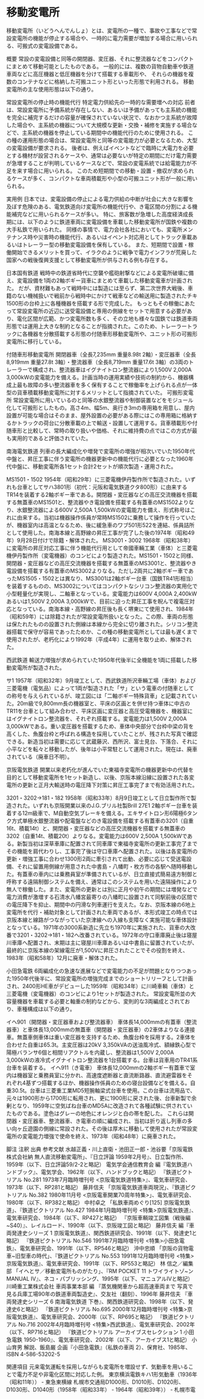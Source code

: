 # 移動変電所

移動変電所（いどうへんでんしょ）とは、変電所の一種で、事故や工事などで常設変電所の機能が停止する場合や、一時的に電力需要が増加する場合に用いられる、可搬式の変電設備である。

概要
常設の変電設備と同等の開閉器、変圧器、それに整流器などをコンパクトにまとめて移動可能としたものである。
一般的には、複数の貨物自動車や鉄道車両などに高圧機器と低圧機器を分けて搭載する車載形や、
それらの機器を複数のコンテナなどに格納した可搬ユニット形といった形態で利用される。
移動変電所の主な使用形態は以下の通り。

常設変電所の停止時の機能代行
特定電力供給先の一時的な需要増への対応
前者は、常設変電所に予備系統が存在しない、あるいは予備があっても主系統の機能を完全に補完するだけの容量が確保されていない状況で、なおかつ主系統が故障した場合や、主系統の機器について大規模な更新・交換・補修を実施する場合などで、主系統の機器を停止している期間中の機能代行のために使用される。
この種の運用形態の場合は、常設変電所と同等の変電能力が必要となるため、大型の変電設備が要求される。
後者は、例えばイベントなどで臨時に大電力を必要とする機材が設営されるケースや、通常は必要ないが特定の期間にだけ電力需要が急増することが判明しているケースなどで、常設の変電系統では給電能力が不足を来す場合に用いられる。
このため短期間での移動・設置・撤収が求められるケースが多く、コンパクトな車両積載形や小型の可搬ユニット形が一般に用いられる。

実用例
日本では、変電設備の停止による電力供給の中断が社会に大きな影響を及ぼす危険のある、電気鉄道向け変電所の機能代行や、き電区間の分割による機能補完などに用いられるケースが多い。
特に、旅客数が急増した高度経済成長期には、以下のように鉄道車両に変電設備を車載した移動変電所が国鉄や複数の大手私鉄で用いられた。
同様の事情で、電力会社各社においても、変電所メンテナンス時や災害時の機能代行、あるいはイベント対応用としてトラック車載あるいはトレーラー型の移動変電設備を保有している。
また、短期間で設置・稼働開始できるメリットを買って、イラクのように戦争で電力インフラが荒廃した国家への戦後復興支援として移動変電所が供与される例も存在する。

日本国有鉄道
戦時中の鉄道省時代に空襲や艦砲射撃などによる変電所破壊に備え、変電設備を1両の2軸ボギー貨車にまとめて車載した移動変電車が計画された。
だが、資材難もあって戦時中には製造には至らず、第二次世界大戦後、車籍のない機械扱いで戦前から戦時中にかけて戦車などの輸送用に製造されたチキ1500形の台枠上に各種機器を搭載する形で完成した。
もっともその稼働にあたって常設変電所の近辺に送受電設備と専用の側線をセットで用意する必要があり、電化区間が広範、かつ変電所数も多く、その立地も様々な国鉄では鉄道車両形態では運用上大きな制約となることが指摘された。このため、トレーラートラックに各機器を分散搭載する形態の付随車形移動変電所や、ユニット形の可搬形変電所に移行している。

付随車形移動変電所
開閉器車（全長7,235mm 重量8.98t 2軸）・変圧器車（全長8,919mm 重量27.8t 3軸）・整流器車（全長8,719mm 重量17.6t 3軸）の3両のトレーラーで構成され、整流器車はイグナイトロン整流器により1,500V 2,000A 3,000kWの変電能力を備える。計画当時の運用実績や技術の制約から、機器構成上最も故障の多い整流器車を多く保有することで稼働率を上げられる点が一体型の貨車積載移動変電所に対するメリットとして指摘されていた。
可搬形変電所
常設変電所に用いているのと同等の水銀整流器や制御装置などをモジュール化して可搬形としたもの。高さ4m、幅5m、奥行き3mの専用箱を用意し、屋内設置が可能な場合はそのまま、屋外設置の必要がある際にはこの専用箱に格納するかトラックの荷台に分散車載の上で輸送・設置して運用する。貨車積載形や付随車形と比較して、常時の取り扱いや価格、それに維持費の点ではこの方式が最も実用的であると評価されていた。

南海電気鉄道
列車の長大編成化や増発で変電所の増強が相次いでいた1950年代中盤と、昇圧工事に伴う変電所の機器更新中の機能代行に必要となった1960年代中盤に、移動変電所各1セット合計2セットが順次製造・運用された。

MS1501・1502
1954年（昭和29年）に三菱電機伊丹製作所で製造された。いずれも台車としてサハ3801形（初代：元阪和電気鉄道クタ800形）に由来するTR14を装着する2軸ボギー車である。開閉器・変圧器などの高圧交流機器を搭載する無蓋車のMS1501と、整流器やき電設備を搭載する有蓋車のMS1502よりなり、水銀整流器による600V 2,500A 1,500kWの変電能力を備え、形式称号はこれに由来する。当初は機器操作係員が常時MS1502に乗務して操作を行っていたが、機器室内は高温となるため、後に緩急車のワブ501形522を連結、係員詰所として使用した。南海本線と高野線の昇圧工事が完了した後の1974年（昭和49年）9月28日付けで除籍・解体された。
MS3001・3002
1968年（昭和38年）に変電所の昇圧対応工事に伴う機能代行用として帝國車輛工業（車体）と三菱電機伊丹製作所（変電機器）のコンビにより製造された。MS1501・1502と同様、開閉器・変圧器などの高圧交流機器を搭載する無蓋車のMS3001と、整流器やき電設備を搭載する有蓋車のMS3002よりなる。ただし2両共に2軸ボギー車であったMS1505・1502とは異なり、MS3001は2軸ボギー台車（国鉄TR41形相当）を装着するものの、MS3002についてはコンパクトなシリコン整流器の実用化で小型軽量化が実現し、二軸車となっている。変電能力は600V 4,000A 2,400kWあるいは1,500V 2,000A 3,000kWで、目前に迫った昇圧工事を睨んで複電圧対応となっている。南海本線・高野線の昇圧後も長く堺東にて使用され、1984年（昭和59年）には除籍されたが常設変電所扱いとなった。この際、車両の形態は保たれたものの設置された側線は本線から完全に切り離された。シリコン整流器搭載で保守が容易であったためか、この種の移動変電所としては最も遅くまで使用されたが、老朽化により1992年（平成4年）に運用を取り止め、解体された。

西武鉄道
輸送力増強が求められていた1950年代後半に全機能を1両に搭載した移動変電所が製造された。

サ1
1957年（昭和32年）9月竣工として、西武鉄道所沢車輛工場（車体）および三菱電機（電気品）によって1両が製造された「サ」という電車の付随車としての称号を与えられているが、竣工図には「二軸ボギー特殊貨車」と記載されていた。20m級で9,800mm長の機器室と、平床の区画とを併せ持つ車体に中古のTR11を台車として組み合わせ、平床区画に変圧器と高圧受電機器を、機器室にはイグナイトロン整流器を、それぞれ搭載する。変電能力は1,500V 2,000A 3,000kWである。重い変圧器を搭載するため、車体中央部分で台枠中梁の背を高くした、魚腹台枠と呼ばれる構造を採用していたことが、残された写真で確認できる。新造当初は需要に応じて武蔵藤沢、西所沢、富士見台、下落合、それに小平などを転々と移動したが、後年は小平常駐として運用された。現在は、廃車されている（廃車日不明）。

京阪電気鉄道
開業以来老朽化が進んでいた東福寺変電所の機器更新中の代替を目的として移動変電所を1セット新造し、以後、京阪本線沿線に設置された各変電所の更新と正月大輸送時の電圧降下対策に昇圧工事完了まで有効活用された。

3201・3202→181・182
1958年（昭和33年）8月9日竣工として日立製作所で製造された。いずれも京阪開業以来のJ.G.ブリル社製Brill 27E1 2軸ボギー台車を装着する12m級車で、M自動空気ブレーキを備える。エキサイトロン形6陽極6タンク方式単極水銀整流器や配電盤などのき電設備を搭載する有蓋車の3201（自重16t、積載14t）と、開閉器・変圧器などの高圧交流機器を搭載する無蓋車の3202（自重14t、積載20t）よりなる。変電能力は600V 2,500A 1,500kWである。新製当初は深草車庫に配置されて同車庫で東福寺変電所の更新工事完了までその機能を肩代わりし、工事完了後は守口車庫へ配置された。以後は各変電所の更新・増強工事に合わせ1300形2両に牽引されて出動、必要に応じて受送電設備、それに留置用側線が用意された中書島・八幡町・枚方市の各駅へ随時移動した。有蓋車の車内には乗務員室が準備されているが、日立直接式簡易遠方制御と呼称する遠隔制御システムを備え、通常はこのシステムを用いた遠隔操作により無人で稼働した。また、変電所の更新とは別に正月や初午の期間には増発などで電力消費が激増する石清水八幡宮最寄りの八幡町に設置されて同駅前後の区間での電圧降下を抑止、期間中の円滑な列車運行を支えた。なお、京阪本線の6地上変電所を代行・補助対象として計画された車両であるが、本形式竣工の時点では京阪本線と線路がつながっていた京津線への入線も支障なく実施可能な車体設計となっている。1971年の3000系新造に先立ち1970年に実施された、貨車の大改番で3201・3202→181・182へ改番されている。1972年の守口車庫廃止後は寝屋川車庫へ配置され、末期は主に寝屋川車庫あるいは中書島に留置されていたが、最終的に京阪本線の架線電圧が1,500Vに昇圧されたことでその役割を終え、1983年（昭和58年）12月に廃車・解体された。

小田急電鉄
6両編成化の急速な進展などで変電能力の不足が問題となりつつあった1950年代後半に、常設変電所の増強完成までのショートリリーフとして計画され、2400形HE車がデビューした1959年（昭和34年）に川崎車輌（車体）と三菱電機（変電機器）のコンビにより1セットが製造された。
常設変電所並の大容量機器を車載する必要と軸重の制約などから、変則的な3両編成とされており、車種構成は以下の通り。

イヘ901（開閉器・変圧器車および整流器車）
車体長14,000mmの有蓋車（整流器車）と車体長13,000mmの無蓋車（開閉器・変圧器車）の2車体よりなる連接車。無蓋車側車体は重い変圧器を支持するため、魚腹台枠を採用する。2車体を合わせた自重は65.3t。主変圧器は20kV 3,350kVAの送油風冷式、額縁鉄心型で陽極バランサ6個と相間リアクトルを内蔵し、整流器は1,500V 2,000A 3,000kWの液冷式イグナイトロン整流器を1台搭載する。台車は貨車用のTR41系台車を装着する。
イヘ911（き電車）
車体長12,000mmの2軸ボギー有蓋車で室内は機器室と乗務員室に分かれ、高速度遮断器と直流断路器、直流避雷器をそれぞれ4基ずつ搭載するほか、機器操作係員のための寝台設備などを備える。自重30.5t。台車は三菱重工業MD5短腕軸梁式台車を使用。この台車は流用品で、元々は1900形から1700形に転用され、更に1900形に戻された後、台車新製で余剰となり、1959年に空気ばね台車のMD5Aに改造されて各種試験に供されていたものである。塗色はグレーの地色にオレンジと白の帯を配した。
これらは開閉器・変圧器車、整流器車、き電車の順に編成され、当初は折り返し列車の多い向ヶ丘遊園の側線に常設された。その後は厚木に移動して使用されたが常設変電所の変電能力増強で使命を終え、1973年（昭和48年）に廃車された。

脚注
注釈
出典
参考文献
水越正義・川上直衛・池田正一郎・池谷要「京阪電鉄株式会社納 無人直流移動変電所」、『日立評論 1959年2月号』、日立製作所、1959年（以下、日立評論59/2-2と略記）
電気学会通信教育会 編『電気鉄道ハンドブック』、電気学会、1962年（以下、ハンドブックと略記）
『鉄道ピクトリアル No.281 1973年7月臨時増刊号 <京阪電気鉄道特集>』、電気車研究会、1973年（以下、RP281と略記）
藤井信夫 「京阪電気鉄道車両現況」、『鉄道ピクトリアル No.382 1980年11月号 <京阪電車開業70周年特集>」、電気車研究会、1980年（以下、RP382と略記）
中村卓之 「私鉄車両めぐり[125] 京阪電気鉄道」、『鉄道ピクトリアル No.427 1984年1月臨時増刊号 <特集>京阪電気鉄道』、電気車研究会、1984年（以下、RP427と略記）
『京阪車輌竣工図集（戦後編~S40）』、レイルロード、1990年（以下、京阪竣工図と略記）
藤井信夫 編『車両発達史シリーズ 1 京阪電気鉄道』、関西鉄道研究会、1991年（以下、発達史1と略記）
『鉄道ピクトリアル No.546 1991年7月臨時増刊号 <特集>小田急電鉄』、電気車研究会、1991年（以下、RP546と略記）
沖中忠順 「京阪の貨物電車~旧型車の時代」、『鉄道ピクトリアル No.553 1991年12月臨時増刊号 <特集>京阪電気鉄道』、電気車研究会、1991年（以下、RP553と略記）
林 信之／編集部 「イヘとサ／移動変電所ものがたり」、『RM POCKET 11 トワイライトゾ~ン MANUAL IV』、ネコ・パブリッシング、1995年（以下、マニュアルIVと略記）
川崎重工業株式会社 車両事業本部 編 『蒸気機関車から超高速車両まで 写真で見る兵庫工場90年の鉄道車両製造史』、交友社（翻刻）、1996年
藤井信夫 『車両発達史シリーズ 6 南海電気鉄道 下巻』、関西鉄道研究会、1998年（以下、発達史6と略記）
『鉄道ピクトリアル No.695 2000年12月臨時増刊号 <特集>京阪電気鉄道』、電気車研究会、2000年（以下、RP695と略記）
『鉄道ピクトリアル No.716 2002年4月臨時増刊号 <特集>西武鉄道』、電気車研究会、2002年（以下、RP716と略記）
『鉄道ピクトリアル アーカイブスセレクション 1 小田急電鉄 1950-1960』、電気車研究会、2002年（以下、アーカイブス1と略記）
小山育男 解説、飯島巌 企画『小田急電鉄』（私鉄の車両 2）、保育社、1985年、ISBN 4-586-53202-5

関連項目
元来電気運転を採用しながらも変電所を増設せず、気動車を用いることで電力不足や非電化区間に対応した例。
東京横浜電鉄キハ1形気動車（1936年（昭和11年）） - 東急東横線
札幌市交通局D1000形、D1010形、D1020形、D1030形、D1040形（1958年（昭和33年） - 1964年（昭和39年）） - 札幌市電
